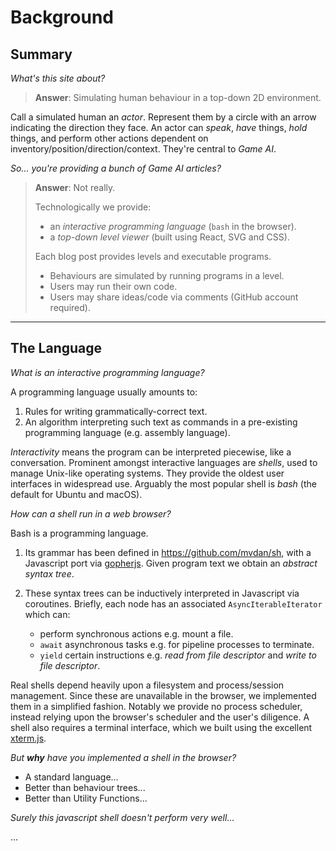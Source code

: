 # Background

## Summary

_What's this site about?_

> __Answer__: Simulating human behaviour in a top-down 2D environment.

Call a simulated human an _actor_. Represent them by a circle with an arrow indicating the direction they face. An actor can _speak_, _have_ things, _hold_ things, and perform other actions dependent on inventory/position/direction/context. They're central to _Game AI_.


_So... you're providing a bunch of Game AI articles?_

> __Answer__: Not really.
>
> Technologically we provide:
> - an _interactive programming language_ (`bash` in the browser).
> - a _top-down level viewer_ (built using React, SVG and CSS).
>
> Each blog post provides levels and executable programs.
> - Behaviours are simulated by running programs in a level.
> - Users may run their own code.
> - Users may share ideas/code via comments (GitHub account required).

---

## The Language

_What is an interactive programming language?_

A programming language usually amounts to:

1. Rules for writing grammatically-correct text.
1. An algorithm interpreting such text as commands in a pre-existing programming language (e.g. assembly language).

_Interactivity_ means the program can be interpreted piecewise, like a conversation. Prominent amongst interactive languages are _shells_, used to manage Unix-like operating systems. They provide the oldest user interfaces in widespread use. Arguably the most popular shell is _bash_ (the default for Ubuntu and macOS).

_How can a shell run in a web browser?_

Bash is a programming language.

1. Its grammar has been defined in https://github.com/mvdan/sh, with a  Javascript port via [gopherjs](https://github.com/gopherjs/gopherjs). Given program text we obtain an _abstract syntax tree_.

1. These syntax trees can be inductively interpreted in Javascript via coroutines. Briefly, each node has an associated `AsyncIterableIterator` which can:

   - perform synchronous actions e.g. mount a file.
   - `await` asynchronous tasks e.g. for pipeline processes to terminate.
   - `yield` certain instructions e.g. _read from file descriptor_ and _write to file descriptor_.

Real shells depend heavily upon a filesystem and process/session management. Since these are unavailable in the browser, we implemented them in a simplified fashion. Notably we provide no process scheduler, instead relying upon the browser's scheduler and the user's diligence. A shell also requires a terminal interface, which we built using the excellent [xterm.js](https://github.com/xtermjs/xterm.js/).

_But __why__ have you implemented a shell in the browser?_

- A standard language...
- Better than behaviour trees...
- Better than Utility Functions...

_Surely this javascript shell doesn't perform very well..._

...
